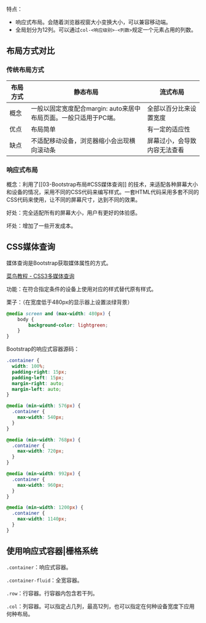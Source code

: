 
特点：
- 响应式布局。会随着浏览器视窗大小变换大小，可以兼容移动端。
- 全局划分为12列。可以通过`col-<响应级别>-<列数>`规定一个元素占用的列数。

## 布局方式对比

### 传统布局方式

| 布局方式 | 静态布局 | 流式布局 |
| --- | --- | --- |
| 概念 | 一般以固定宽度配合margin: auto来居中布局页面。一般只适用于PC端。 | 全部以百分比来设置宽度 |
| 优点 | 布局简单 | 有一定的适应性 |
| 缺点 | 不适配移动设备，浏览器缩小会出现横向滚动条 | 屏幕过小，会导致内容无法查看 |

### 响应式布局

概念：利用了[[03-Bootstrap布局#CSS媒体查询]] 的技术，来适配各种屏幕大小和设备的情况，采用不同的CSS代码来编写样式。一套HTML代码采用多套不同的CSS代码来使用，让不同的屏幕尺寸，达到不同的效果。

好处：完全适配所有的屏幕大小，用户有更好的体验感。

坏处：增加了一些开发成本。

## CSS媒体查询

媒体查询是Bootstrap获取媒体属性的方式。

[菜鸟教程 - CSS3多媒体查询](https://www.runoob.com/css3/css3-mediaqueries.html)

功能：在符合指定条件的设备上使用对应的样式替代原有样式。

栗子：（在宽度低于480px的显示器上设置淡绿背景）
```css
@media screen and (max-width: 480px) {
	body {
		background-color: lightgreen;
	}
}
```

Bootstrap的响应式容器源码：
```css
.container {
  width: 100%;
  padding-right: 15px;
  padding-left: 15px;
  margin-right: auto;
  margin-left: auto;
}

@media (min-width: 576px) {
  .container {
    max-width: 540px;
  }
}

@media (min-width: 768px) {
  .container {
    max-width: 720px;
  }
}

@media (min-width: 992px) {
  .container {
    max-width: 960px;
  }
}

@media (min-width: 1200px) {
  .container {
    max-width: 1140px;
  }
}
```

## 使用响应式容器|栅格系统

`.container`：响应式容器。

`.container-fluid`：全宽容器。

`.row`：行容器。行容器内包含若干列。

`.col`：列容器。可以指定占几列，最高12列，也可以指定在何种设备宽度下应用何种布局。

